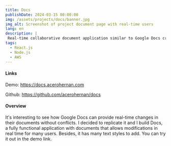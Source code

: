 ```yaml
---
title: Docs
publishDate: 2024-03-15 00:00:00
img: /assets/projects/docs/banner.jpg
img_alt: Screenshot of project document page with real-time users
lang: en
description: |
 Real-time collaborative document application similar to Google Docs created with React.js, Tiptap, Node.js and deployed to AWS
tags:
  - React.js
  - Node.js
  - AWS
---
```


#### Links

Demo: <a href="https://docs.acerohernan.com" target="_blank">https://docs.acerohernan.com</a>

Github: <a href="https://github.com/acerohernan/docs" target="_blank">https://github.com/acerohernan/docs</a>

#### Overview

It's interesting to see how Google Docs can provide real-time changes in their documents without conflicts. I decided to replicate it and I build Docs, a fully functional application with documents that allows modifications in real time for many users. Besides, it has many text styles to add. You can try it out in the demo link.